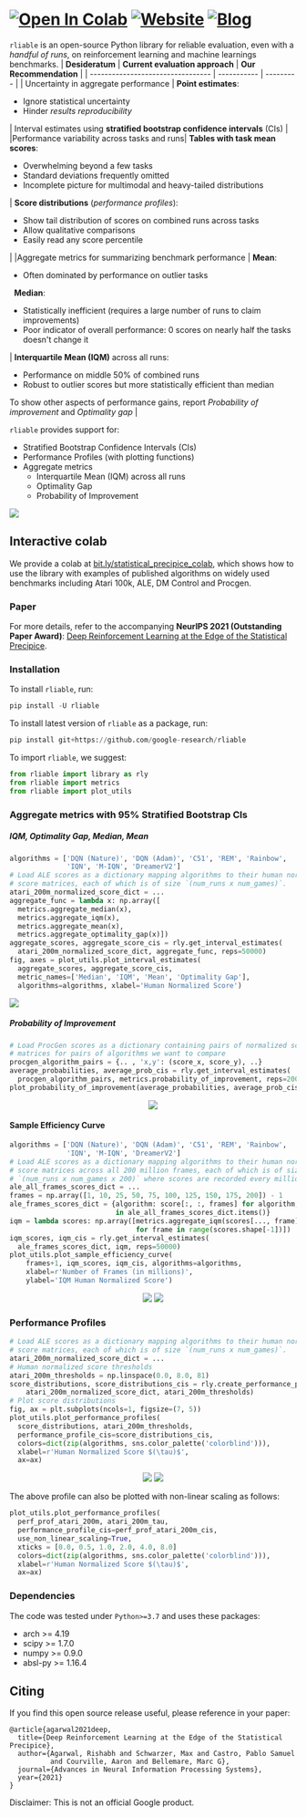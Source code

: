 
# [![Open In Colab](https://colab.research.google.com/assets/colab-badge.svg)](https://colab.research.google.com/drive/1a0pSD-1tWhMmeJeeoyZM1A-HCW3yf1xR?usp=sharing) [![Website](https://img.shields.io/badge/www-Website-green)](https://agarwl.github.io/rliable) [![Blog](https://img.shields.io/badge/b-Blog-blue)](https://ai.googleblog.com/2021/11/rliable-towards-reliable-evaluation.html) 


`rliable` is an open-source Python library for reliable evaluation, even with a *handful
of runs*, on reinforcement learning and machine learnings benchmarks. 
| **Desideratum** | **Current evaluation approach** |  **Our Recommendation**    |
| --------------------------------- | ----------- | --------- |
| Uncertainty in aggregate performance | **Point estimates**: <ul> <li> Ignore statistical uncertainty </li> <li> Hinder *results reproducibility* </li></ul> | Interval estimates using **stratified bootstrap confidence intervals** (CIs) |
|Performance variability across tasks and runs| **Tables with task mean scores**: <ul><li> Overwhelming beyond a few tasks </li> <li> Standard deviations frequently omitted </li> <li> Incomplete picture for multimodal and heavy-tailed distributions </li> </ul> | **Score distributions** (*performance profiles*): <ul> <li> Show tail distribution of scores on combined runs across tasks </li> <li> Allow qualitative comparisons </li> <li> Easily read any score percentile </li> </ul>|
|Aggregate metrics for summarizing benchmark performance | **Mean**:  <ul><li> Often dominated by performance on outlier tasks </li></ul> &nbsp; **Median**: <ul> <li> Statistically inefficient (requires a large number of runs to claim improvements) </li>  <li> Poor indicator of overall performance: 0 scores on nearly half the tasks doesn't change it </li> </ul>| **Interquartile Mean (IQM)** across all runs: <ul> <li> Performance on middle 50% of combined runs </li> <li> Robust to outlier scores but more statistically efficient than median </li> </ul> To show other aspects of performance gains, report *Probability of improvement* and *Optimality gap* |

`rliable` provides support for:

 * Stratified Bootstrap Confidence Intervals (CIs)
 * Performance Profiles (with plotting functions)
 * Aggregate metrics
   * Interquartile Mean (IQM) across all runs
   * Optimality Gap
   * Probability of Improvement

<div align="left">
  <img src="https://raw.githubusercontent.com/google-research/rliable/master/images/aggregate_metric.png">
</div>

## Interactive colab
We provide a colab at [bit.ly/statistical_precipice_colab](https://colab.research.google.com/drive/1a0pSD-1tWhMmeJeeoyZM1A-HCW3yf1xR?usp=sharing),
which shows how to use the library with examples of published algorithms on
widely used benchmarks including Atari 100k, ALE, DM Control and Procgen.


### Paper
For more details, refer to the accompanying **NeurIPS 2021 (Outstanding Paper Award)**:
[Deep Reinforcement Learning at the Edge of the Statistical Precipice](https://arxiv.org/pdf/2108.13264.pdf).


### Installation

To install `rliable`, run:
```python
pip install -U rliable
```

To install latest version of `rliable` as a package, run:

```python
pip install git+https://github.com/google-research/rliable
```

To import `rliable`, we suggest:

```python
from rliable import library as rly
from rliable import metrics
from rliable import plot_utils
```

### Aggregate metrics with 95% Stratified Bootstrap CIs


##### IQM, Optimality Gap, Median, Mean
```python
algorithms = ['DQN (Nature)', 'DQN (Adam)', 'C51', 'REM', 'Rainbow',
              'IQN', 'M-IQN', 'DreamerV2']
# Load ALE scores as a dictionary mapping algorithms to their human normalized
# score matrices, each of which is of size `(num_runs x num_games)`.
atari_200m_normalized_score_dict = ...
aggregate_func = lambda x: np.array([
  metrics.aggregate_median(x),
  metrics.aggregate_iqm(x),
  metrics.aggregate_mean(x),
  metrics.aggregate_optimality_gap(x)])
aggregate_scores, aggregate_score_cis = rly.get_interval_estimates(
  atari_200m_normalized_score_dict, aggregate_func, reps=50000)
fig, axes = plot_utils.plot_interval_estimates(
  aggregate_scores, aggregate_score_cis,
  metric_names=['Median', 'IQM', 'Mean', 'Optimality Gap'],
  algorithms=algorithms, xlabel='Human Normalized Score')
```

<div align="left">
  <img src="https://raw.githubusercontent.com/google-research/rliable/master/images/ale_interval_estimates.png">
</div>

##### Probability of Improvement
```python
# Load ProcGen scores as a dictionary containing pairs of normalized score
# matrices for pairs of algorithms we want to compare
procgen_algorithm_pairs = {.. , 'x,y': (score_x, score_y), ..}
average_probabilities, average_prob_cis = rly.get_interval_estimates(
  procgen_algorithm_pairs, metrics.probability_of_improvement, reps=2000)
plot_probability_of_improvement(average_probabilities, average_prob_cis)
```
<div align="center">
  <img src="https://raw.githubusercontent.com/google-research/rliable/master/images/procgen_probability_of_improvement.png">
</div>

#### Sample Efficiency Curve
```python
algorithms = ['DQN (Nature)', 'DQN (Adam)', 'C51', 'REM', 'Rainbow',
              'IQN', 'M-IQN', 'DreamerV2']
# Load ALE scores as a dictionary mapping algorithms to their human normalized
# score matrices across all 200 million frames, each of which is of size
# `(num_runs x num_games x 200)` where scores are recorded every million frame.
ale_all_frames_scores_dict = ...
frames = np.array([1, 10, 25, 50, 75, 100, 125, 150, 175, 200]) - 1
ale_frames_scores_dict = {algorithm: score[:, :, frames] for algorithm, score
                          in ale_all_frames_scores_dict.items()}
iqm = lambda scores: np.array([metrics.aggregate_iqm(scores[..., frame])
                               for frame in range(scores.shape[-1])])
iqm_scores, iqm_cis = rly.get_interval_estimates(
  ale_frames_scores_dict, iqm, reps=50000)
plot_utils.plot_sample_efficiency_curve(
    frames+1, iqm_scores, iqm_cis, algorithms=algorithms,
    xlabel=r'Number of Frames (in millions)',
    ylabel='IQM Human Normalized Score')
```
<div align="center">
  <img src="https://raw.githubusercontent.com/google-research/rliable/master/images/ale_legend.png">
  <img src="https://raw.githubusercontent.com/google-research/rliable/master/images/atari_sample_efficiency_iqm.png">
</div>

### Performance Profiles

```python
# Load ALE scores as a dictionary mapping algorithms to their human normalized
# score matrices, each of which is of size `(num_runs x num_games)`.
atari_200m_normalized_score_dict = ...
# Human normalized score thresholds
atari_200m_thresholds = np.linspace(0.0, 8.0, 81)
score_distributions, score_distributions_cis = rly.create_performance_profile(
    atari_200m_normalized_score_dict, atari_200m_thresholds)
# Plot score distributions
fig, ax = plt.subplots(ncols=1, figsize=(7, 5))
plot_utils.plot_performance_profiles(
  score_distributions, atari_200m_thresholds,
  performance_profile_cis=score_distributions_cis,
  colors=dict(zip(algorithms, sns.color_palette('colorblind'))),
  xlabel=r'Human Normalized Score $(\tau)$',
  ax=ax)
```
<div align="center">
  <img src="https://raw.githubusercontent.com/google-research/rliable/master/images/ale_legend.png">
  <img src="https://raw.githubusercontent.com/google-research/rliable/master/images/ale_score_distributions_new.png">
</div>

The above profile can also be plotted with non-linear scaling as follows:

```python
plot_utils.plot_performance_profiles(
  perf_prof_atari_200m, atari_200m_tau,
  performance_profile_cis=perf_prof_atari_200m_cis,
  use_non_linear_scaling=True,
  xticks = [0.0, 0.5, 1.0, 2.0, 4.0, 8.0]
  colors=dict(zip(algorithms, sns.color_palette('colorblind'))),
  xlabel=r'Human Normalized Score $(\tau)$',
  ax=ax)
```


### Dependencies
The code was tested under `Python>=3.7` and uses these packages:

- arch >= 4.19
- scipy >= 1.7.0
- numpy >= 0.9.0
- absl-py >= 1.16.4

Citing
------
If you find this open source release useful, please reference in your paper:

    @article{agarwal2021deep,
      title={Deep Reinforcement Learning at the Edge of the Statistical Precipice},
      author={Agarwal, Rishabh and Schwarzer, Max and Castro, Pablo Samuel
              and Courville, Aaron and Bellemare, Marc G},
      journal={Advances in Neural Information Processing Systems},
      year={2021}
    }

Disclaimer: This is not an official Google product.
